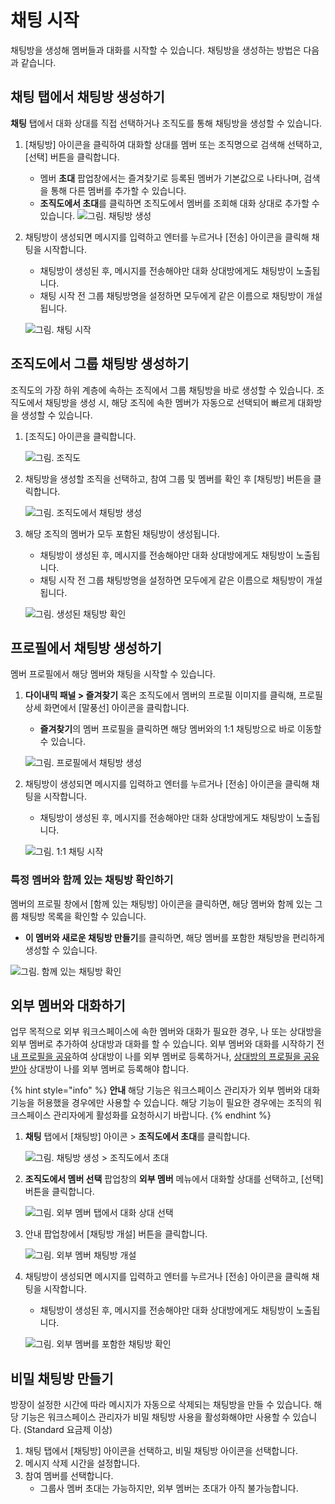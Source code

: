 # 채팅 시작

채팅방을 생성해 멤버들과 대화를 시작할 수 있습니다. 채팅방을 생성하는 방법은 다음과 같습니다.

## 채팅 탭에서 채팅방 생성하기

**채팅** 탭에서 대화 상대를 직접 선택하거나 조직도를 통해 채팅방을 생성할 수 있습니다.

1. \[채팅방] 아이콘을 클릭하여 대화할 상대를 멤버 또는 조직명으로 검색해 선택하고, \[선택] 버튼을 클릭합니다.
   * 멤버 **초대** 팝업창에서는 즐겨찾기로 등록된 멤버가 기본값으로 나타나며, 검색을 통해 다른 멤버를 추가할 수 있습니다.
   * **조직도에서 초대**를 클릭하면 조직도에서 멤버를 조회해 대화 상대로 추가할 수 있습니다. ![그림. 채팅방 생성](https://t1.kakaocdn.net/service\_kep\_docpublish/Figma/kakao%20work%20%EC%82%AC%EC%9A%A9%EC%9E%90/%EA%B7%B8%EB%A6%BC.%20%EC%B1%84%ED%8C%85%EB%B0%A9%20%EC%83%9D%EC%84%B1.png)
2.  채팅방이 생성되면 메시지를 입력하고 엔터를 누르거나 \[전송] 아이콘을 클릭해 채팅을 시작합니다.

    * 채팅방이 생성된 후, 메시지를 전송해야만 대화 상대방에게도 채팅방이 노출됩니다.
    * 채팅 시작 전 그룹 채팅방명을 설정하면 모두에게 같은 이름으로 채팅방이 개설됩니다.

    ![그림. 채팅 시작](https://t1.kakaocdn.net/service\_kep\_docpublish/Figma/kakao%20work%20%EC%82%AC%EC%9A%A9%EC%9E%90/%EA%B7%B8%EB%A6%BC.%20%EC%B1%84%ED%8C%85%20%EC%8B%9C%EC%9E%91.png)

## 조직도에서 그룹 채팅방 생성하기

조직도의 가장 하위 계층에 속하는 조직에서 그룹 채팅방을 바로 생성할 수 있습니다. 조직도에서 채팅방을 생성 시, 해당 조직에 속한 멤버가 자동으로 선택되어 빠르게 대화방을 생성할 수 있습니다.

1.  \[조직도] 아이콘을 클릭합니다.

    ![그림. 조직도](https://t1.kakaocdn.net/service\_kep\_docpublish/Figma/kakao%20work%20%EC%82%AC%EC%9A%A9%EC%9E%90/%EA%B7%B8%EB%A6%BC.%20%EC%A1%B0%EC%A7%81%EB%8F%84.png)
2.  채팅방을 생성할 조직을 선택하고, 참여 그룹 및 멤버를 확인 후 \[채팅방] 버튼을 클릭합니다.

    ![그림. 조직도에서 채팅방 생성](https://t1.kakaocdn.net/service\_kep\_docpublish/Figma/kakao%20work%20%EC%82%AC%EC%9A%A9%EC%9E%90/%EA%B7%B8%EB%A6%BC.%20%EC%A1%B0%EC%A7%81%EB%8F%84%EC%97%90%EC%84%9C%20%EC%B1%84%ED%8C%85%EB%B0%A9%20%EC%83%9D%EC%84%B1.png)
3.  해당 조직의 멤버가 모두 포함된 채팅방이 생성됩니다.

    * 채팅방이 생성된 후, 메시지를 전송해야만 대화 상대방에게도 채팅방이 노출됩니다.
    * 채팅 시작 전 그룹 채팅방명을 설정하면 모두에게 같은 이름으로 채팅방이 개설됩니다.

    ![그림. 생성된 채팅방 확인](https://t1.kakaocdn.net/service\_kep\_docpublish/Figma/kakao%20work%20%EC%82%AC%EC%9A%A9%EC%9E%90/%EA%B7%B8%EB%A6%BC.%20%EC%83%9D%EC%84%B1%EB%90%9C%20%EC%B1%84%ED%8C%85%EB%B0%A9%20%ED%99%95%EC%9D%B8.png)

## 프로필에서 채팅방 생성하기

멤버 프로필에서 해당 멤버와 채팅을 시작할 수 있습니다.

1.  **다이내믹 패널 > 즐겨찾기** 혹은 조직도에서 멤버의 프로필 이미지를 클릭해, 프로필 상세 화면에서 \[말풍선] 아이콘을 클릭합니다.

    * **즐겨찾기**의 멤버 프로필을 클릭하면 해당 멤버와의 1:1 채팅방으로 바로 이동할 수 있습니다.

    ![그림. 프로필에서 채팅방 생성](../../../kakao-work/user/4%20%E1%84%8E%E1%85%A2%E1%84%90%E1%85%B5%E1%86%BC%2050885c976659493196d7eef798e4e05b/Untitled%205.png)
2.  채팅방이 생성되면 메시지를 입력하고 엔터를 누르거나 \[전송] 아이콘을 클릭해 채팅을 시작합니다.

    * 채팅방이 생성된 후, 메시지를 전송해야만 대화 상대방에게도 채팅방이 노출됩니다.

    ![그림. 1:1 채팅 시작](https://t1.kakaocdn.net/service\_kep\_docpublish/Figma/kakao%20work%20%EC%82%AC%EC%9A%A9%EC%9E%90/%EC%9D%BC%EB%8C%80%EC%9D%BC%EC%B1%84%ED%8C%85.png)

### 특정 멤버와 함께 있는 채팅방 확인하기

멤버의 프로필 창에서 \[함께 있는 채팅방] 아이콘을 클릭하면, 해당 멤버와 함께 있는 그룹 채팅방 목록을 확인할 수 있습니다.

* **이 멤버와 새로운 채팅방 만들기**를 클릭하면, 해당 멤버를 포함한 채팅방을 편리하게 생성할 수 있습니다.

![그림. 함께 있는 채팅방 확인](https://t1.kakaocdn.net/service\_kep\_docpublish/Figma/kakao%20work%20%EC%82%AC%EC%9A%A9%EC%9E%90/%ED%95%A8%EA%BB%98%EC%9E%88%EB%8A%94%20%EC%B1%84%ED%8C%85%EB%B0%A9%20%ED%99%95%EC%9D%B8.png)

## 외부 멤버와 대화하기

업무 목적으로 외부 워크스페이스에 속한 멤버와 대화가 필요한 경우, 나 또는 상대방을 외부 멤버로 추가하여 상대방과 대화를 할 수 있습니다. 외부 멤버와 대화를 시작하기 전 [내 프로필을 공유](https://www.notion.so/3-eba0cbf72ae3488ca48db9cfff7a6cbd)하여 상대방이 나를 외부 멤버로 등록하거나, [상대방의 프로필을 공유받아](https://www.notion.so/3-eba0cbf72ae3488ca48db9cfff7a6cbd) 상대방이 나를 외부 멤버로 등록해야 합니다.

{% hint style="info" %}
**안내** 해당 기능은 워크스페이스 관리자가 외부 멤버와 대화 기능을 허용했을 경우에만 사용할 수 있습니다. 해당 기능이 필요한 경우에는 조직의 워크스페이스 관리자에게 활성화를 요청하시기 바랍니다.
{% endhint %}

1.  **채팅** 탭에서 \[채팅방] 아이콘 > **조직도에서 초대**를 클릭합니다.

    ![그림. 채팅방 생성 > 조직도에서 초대](https://t1.kakaocdn.net/service\_kep\_docpublish/Figma/kakao%20work%20%EC%82%AC%EC%9A%A9%EC%9E%90/%EA%B7%B8%EB%A6%BC.%20%EC%B1%84%ED%8C%85%EB%B0%A9%20%EC%83%9D%EC%84%B1%20%3E%20%EC%A1%B0%EC%A7%81%EB%8F%84%EC%97%90%EC%84%9C%20%EC%B4%88%EB%8C%80.png)
2.  **조직도에서 멤버 선택** 팝업창의 **외부 멤버** 메뉴에서 대화할 상대를 선택하고, \[선택] 버튼을 클릭합니다.

    ![그림. 외부 멤버 탭에서 대화 상대 선택](https://t1.kakaocdn.net/service\_kep\_docpublish/Figma/kakao%20work%20%EC%82%AC%EC%9A%A9%EC%9E%90/%EA%B7%B8%EB%A6%BC.%20%EC%99%B8%EB%B6%80%20%EB%A9%A4%EB%B2%84%20%ED%83%AD%EC%97%90%EC%84%9C%20%EB%8C%80%ED%99%94%20%EC%83%81%EB%8C%80%20%EC%84%A0%ED%83%9D.png)
3.  안내 팝업창에서 \[채팅방 개설] 버튼을 클릭합니다.

    ![그림. 외부 멤버 채팅방 개설](https://t1.kakaocdn.net/service\_kep\_docpublish/Figma/kakao%20work%20%EC%82%AC%EC%9A%A9%EC%9E%90/%EC%99%B8%EB%B6%80%20%EB%A9%A4%EB%B2%84%20%EC%B1%84%ED%8C%85%EB%B0%A9%20%EA%B0%9C%EC%84%A4.png)
4.  채팅방이 생성되면 메시지를 입력하고 엔터를 누르거나 \[전송] 아이콘을 클릭해 채팅을 시작합니다.

    * 채팅방이 생성된 후, 메시지를 전송해야만 대화 상대방에게도 채팅방이 노출됩니다.

    ![그림. 외부 멤버를 포함한 채팅방 확인](https://t1.kakaocdn.net/service\_kep\_docpublish/Figma/kakao%20work%20%EC%82%AC%EC%9A%A9%EC%9E%90/%EA%B7%B8%EB%A6%BC.%20%EC%99%B8%EB%B6%80%20%EB%A9%A4%EB%B2%84%EB%A5%BC%20%ED%8F%AC%ED%95%A8%ED%95%9C%20%EC%B1%84%ED%8C%85%EB%B0%A9%20%ED%99%95%EC%9D%B8.png)

## 비밀 채팅방 만들기

방장이 설정한 시간에 따라 메시지가 자동으로 삭제되는 채팅방을 만들 수 있습니다. 해당 기능은 워크스페이스 관리자가 비밀 채팅방 사용을 활성화해야만 사용할 수 있습니다. (Standard 요금제 이상)

1. 채팅 탭에서 \[채팅방] 아이콘을 선택하고, 비밀 채팅방 아이콘을 선택합니다.
2. 메시지 삭제 시간을 설정합니다.
3. 참여 멤버를 선택합니다.
   * 그룹사 멤버 초대는 가능하지만, 외부 멤버는 초대가 아직 불가능합니다.
